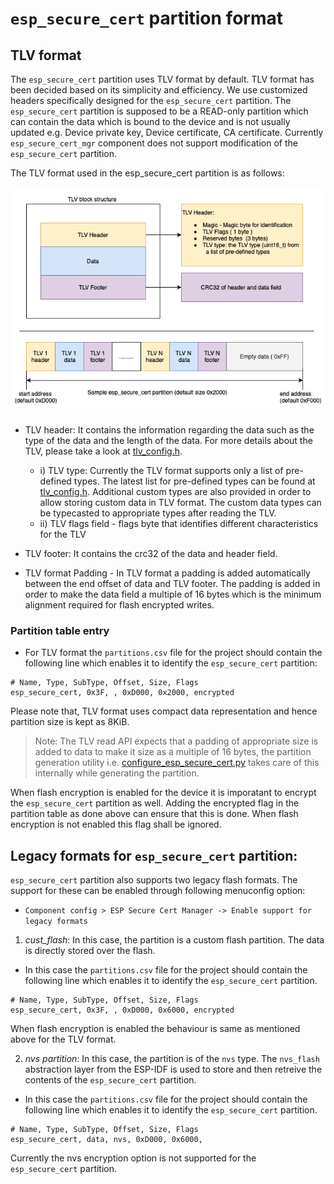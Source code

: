 # `esp_secure_cert` partition format

## TLV format

The `esp_secure_cert` partition uses TLV format by default. TLV format has been decided based on its simplicity and efficiency. We use customized headers specifically designed for the `esp_secure_cert` partition. The `esp_secure_cert` partition is supposed to be a READ-only partition which can contain the data which is bound to the device and is not usually updated e.g. Device private key, Device certificate, CA certificate. Currently `esp_secure_cert_mgr` component does not support modification of the `esp_secure_cert` partition.

The TLV format used in the esp_secure_cert partition is as follows:

![](_static/tlv_format.png)

* TLV header: It contains the information regarding the data such as the type of the data and the length of the data. For more details about the TLV, please take a look at [tlv_config.h](https://github.com/espressif/esp_secure_cert_mgr/tree/main/private_include/esp_secure_cert_tlv_config.h).

    * i) TLV type: Currently the TLV format supports only a list of pre-defined types. The latest list for pre-defined types can be found at [tlv_config.h](https://github.com/espressif/esp_secure_cert_mgr/tree/main/private_include/esp_secure_cert_tlv_config.h). Additional custom types are also provided in order to allow storing custom data in TLV format. The custom data types can be typecasted to appropriate types after reading the TLV.
    * ii)  TLV flags field - flags byte that identifies different characteristics for the TLV

* TLV footer: It contains the crc32 of the data and header field.
* TLV format Padding - In TLV format a padding is added automatically between the end offset of data and TLV footer. The padding is added in order to make the data field a multiple of 16 bytes which is the minimum alignment required for flash encrypted writes.


### Partition table entry
* For TLV format the `partitions.csv` file for the project should contain the following line which enables it to identify the `esp_secure_cert` partition:

```
# Name, Type, SubType, Offset, Size, Flags
esp_secure_cert, 0x3F, , 0xD000, 0x2000, encrypted
```

Please note that, TLV format uses compact data representation and hence partition size is kept as 8KiB.

> Note: The TLV read API expects that a padding of appropriate size is added to data to make it size as a multiple of 16 bytes, the partition generation utility i.e. [configure_esp_secure_cert.py](https://github.com/espressif/esp_secure_cert_mgr/blob/main/tools/configure_esp_secure_cert.py) takes care of this internally while generating the partition.

When flash encryption is enabled for the device it is imporatant to encrypt the `esp_secure_cert` partition as well. Adding the encrypted flag in the partition table as done above can ensure that this is done. When flash encryption is not enabled this flag shall be ignored.

## Legacy formats for `esp_secure_cert` partition:
`esp_secure_cert` partition also supports two legacy flash formats.
The support for these can be enabled through following menuconfig option:
* `Component config > ESP Secure Cert Manager -> Enable support for legacy formats`

1) *cust_flash*: In this case, the partition is a custom flash partition. The data is directly stored over the flash.
* In this case the `partitions.csv` file for the project should contain the following line which enables it to identify the `esp_secure_cert` partition.

```
# Name, Type, SubType, Offset, Size, Flags
esp_secure_cert, 0x3F, , 0xD000, 0x6000, encrypted
```
When flash encryption is enabled the behaviour is same as mentioned above for the TLV format.

2) *nvs partition*: In this case, the partition is of the `nvs` type. The `nvs_flash` abstraction layer from the ESP-IDF is used to store and then retreive the contents of the `esp_secure_cert` partition.

* In this case the `partitions.csv` file for the project should contain the following line which enables it to identify the `esp_secure_cert` partition.

```
# Name, Type, SubType, Offset, Size, Flags
esp_secure_cert, data, nvs, 0xD000, 0x6000,
```
Currently the nvs encryption option is not supported for the `esp_secure_cert` partition.
